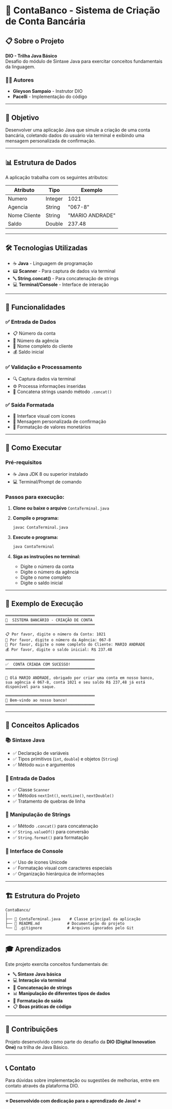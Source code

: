 # 🏦 ContaBanco - Sistema de Criação de Conta Bancária

## 📋 Sobre o Projeto

**DIO - Trilha Java Básico**  
Desafio do módulo de Sintaxe Java para exercitar conceitos fundamentais da linguagem.

### 👨‍💻 Autores
* **Gleyson Sampaio** - Instrutor DIO
* **Pacelli** - Implementação do código

---

## 🎯 Objetivo

Desenvolver uma aplicação Java que simule a criação de uma conta bancária, coletando dados do usuário via terminal e exibindo uma mensagem personalizada de confirmação.

---

## 📊 Estrutura de Dados

A aplicação trabalha com os seguintes atributos:

| **Atributo** | **Tipo** | **Exemplo** |
|-------------|----------|-------------|
| Numero | Integer | 1021 |
| Agencia | String | "067-8" |
| Nome Cliente | String | "MARIO ANDRADE" |
| Saldo | Double | 237.48 |

---

## 🛠️ Tecnologias Utilizadas

- ☕ **Java** - Linguagem de programação
- 📟 **Scanner** - Para captura de dados via terminal
- 🔤 **String.concat()** - Para concatenação de strings
- 💻 **Terminal/Console** - Interface de interação

---

## 📝 Funcionalidades

### ✅ Entrada de Dados
- 📋 Número da conta
- 🏢 Número da agência
- 👤 Nome completo do cliente
- 💰 Saldo inicial

### ✅ Validação e Processamento
- 🔍 Captura dados via terminal
- ⚙️ Processa informações inseridas
- 🔗 Concatena strings usando método `.concat()`

### ✅ Saída Formatada
- 🎨 Interface visual com ícones
- 📄 Mensagem personalizada de confirmação
- 💫 Formatação de valores monetários

---

## 🚀 Como Executar

### Pré-requisitos
- ☕ Java JDK 8 ou superior instalado
- 💻 Terminal/Prompt de comando

### Passos para execução:

1. **Clone ou baixe o arquivo** `ContaTerminal.java`

2. **Compile o programa:**
   ```bash
   javac ContaTerminal.java
   ```

3. **Execute o programa:**
   ```bash
   java ContaTerminal
   ```

4. **Siga as instruções no terminal:**
    - Digite o número da conta
    - Digite o número da agência
    - Digite o nome completo
    - Digite o saldo inicial

---

## 📖 Exemplo de Execução

```
═══════════════════════════════════════
🏦  SISTEMA BANCÁRIO - CRIAÇÃO DE CONTA
═══════════════════════════════════════

📋 Por favor, digite o número da Conta: 1021
🏢 Por favor, digite o número da Agência: 067-8
👤 Por favor, digite o nome completo do Cliente: MARIO ANDRADE
💰 Por favor, digite o saldo inicial: R$ 237.48

═══════════════════════════════════════
✅  CONTA CRIADA COM SUCESSO!
═══════════════════════════════════════

📄 Olá MARIO ANDRADE, obrigado por criar uma conta em nosso banco, 
sua agência é 067-8, conta 1021 e seu saldo R$ 237,48 já está 
disponível para saque.

═══════════════════════════════════════
🎉 Bem-vindo ao nosso banco!
═══════════════════════════════════════
```

---

## 🧠 Conceitos Aplicados

### 📚 Sintaxe Java
- ✅ Declaração de variáveis
- ✅ Tipos primitivos (`int`, `double`) e objetos (`String`)
- ✅ Método `main` e argumentos

### 🔧 Entrada de Dados
- ✅ Classe `Scanner`
- ✅ Métodos `nextInt()`, `nextLine()`, `nextDouble()`
- ✅ Tratamento de quebras de linha

### 🔗 Manipulação de Strings
- ✅ Método `.concat()` para concatenação
- ✅ `String.valueOf()` para conversão
- ✅ `String.format()` para formatação

### 🎨 Interface de Console
- ✅ Uso de ícones Unicode
- ✅ Formatação visual com caracteres especiais
- ✅ Organização hierárquica de informações

---

## 🏗️ Estrutura do Projeto

```
ContaBanco/
│
├── 📄 ContaTerminal.java    # Classe principal da aplicação
├── 📖 README.md            # Documentação do projeto
└── 🎯 .gitignore           # Arquivos ignorados pelo Git
```

---

## 🎓 Aprendizados

Este projeto exercita conceitos fundamentais de:

- 🔤 **Sintaxe Java básica**
- 💻 **Interação via terminal**
- 🔗 **Concatenação de strings**
- 📊 **Manipulação de diferentes tipos de dados**
- 🎨 **Formatação de saída**
- 📋 **Boas práticas de código**

---

## 🤝 Contribuições

Projeto desenvolvido como parte do desafio da **DIO (Digital Innovation One)** na trilha de Java Básico.

---

## 📞 Contato

Para dúvidas sobre implementação ou sugestões de melhorias, entre em contato através da plataforma DIO.

---

**⭐ Desenvolvido com dedicação para o aprendizado de Java! ⭐**
